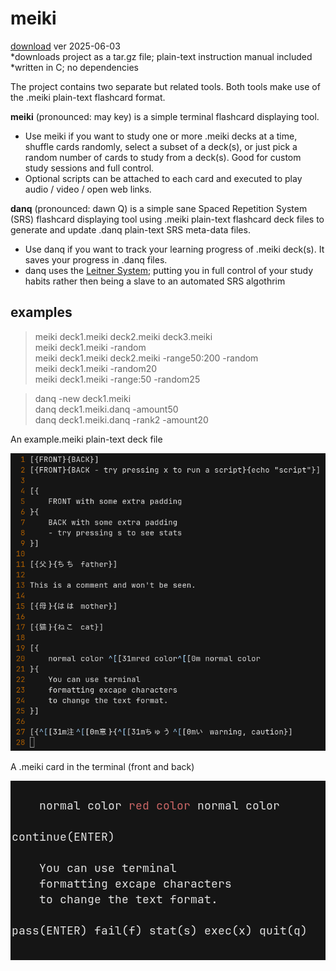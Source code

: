 # meiki

[download](https://drive.google.com/uc?export=download&id=1OSKafAd2ydGoiWYugGWbU-DQ2zADMmGS) ver 2025-06-03<br>
*downloads project as a tar.gz file; plain-text instruction manual included<br>
*written in C; no dependencies

The project contains two separate but related tools. Both tools make use of the .meiki plain-text flashcard format.

**meiki** (pronounced: may key) is a simple terminal flashcard displaying tool.
- Use meiki if you want to study one or more .meiki decks at a time, shuffle cards randomly, select a subset of a deck(s), or just pick a random number of cards to study from a deck(s). Good for custom study sessions and full control.
- Optional scripts can be attached to each card and executed to play audio / video / open web links.

**danq** (pronounced: dawn Q) is a simple sane Spaced Repetition System (SRS) flashcard displaying tool using .meiki plain-text flashcard deck files to generate and update .danq plain-text SRS meta-data files.
- Use danq if you want to track your learning progress of .meiki deck(s). It saves your progress in .danq files.
- danq uses the [Leitner System](https://en.wikipedia.org/wiki/Leitner_system); putting you in full control of your study habits rather then being a slave to an automated SRS algothrim

## examples
> meiki deck1.meiki deck2.meiki deck3.meiki<br>
> meiki deck1.meiki -random<br>
> meiki deck1.meiki deck2.meiki -range50:200 -random<br>
> meiki deck1.meiki -random20<br>
> meiki deck1.meiki -range:50 -random25<br>

> danq -new deck1.meiki<br>
> danq deck1.meiki.danq -amount50<br>
> danq deck1.meiki.danq -rank2 -amount20<br>

An example.meiki plain-text deck file

![meiki-deck-exmaple](meiki-deck-example.png)

A .meiki card in the terminal (front and back)

![meiki-card-exmaple](card-in-terminal.png)
